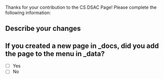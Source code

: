 Thanks for your contribution to the CS DSAC Page! Please complete the following information:

## Describe your changes


## If you created a new page in \_docs, did you add the page to the menu in \_data?
- [ ] Yes
- [ ] No

